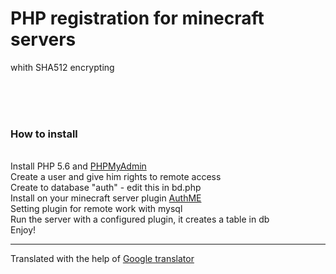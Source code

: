 # PHP registration for minecraft servers
whith SHA512 encrypting


<br><br><br>
<h3>How to install</h3><br>
Install PHP 5.6 and <a href="https://www.phpmyadmin.net/">PHPMyAdmin</a><br>
Create a user and give him rights to remote access<br>
Сreate to database "auth" - edit this in bd.php<br>
Install on your minecraft server plugin <a href="https://www.spigotmc.org/resources/authme-reloaded.6269/">AuthME</a><br>
Setting plugin for remote work with mysql<br>
Run the server with a configured plugin, it creates a table in db <br>
Enjoy!<br>
<hr>
Translated with the help of <a href="https://www.spigotmc.org/resources/authme-reloaded.6269/">Google translator</a>
